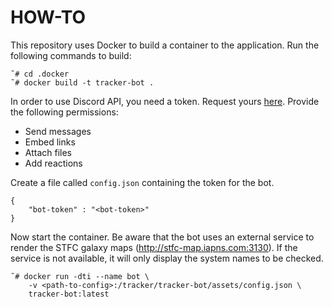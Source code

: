 HOW-TO
======

This repository uses Docker to build a container to the application.
Run the following commands to build:

```
˜# cd .docker
˜# docker build -t tracker-bot .
```

In order to use Discord API, you need a token. Request yours [here](https://discordapp.com/developers/applications/).
Provide the following permissions:
- Send messages
- Embed links
- Attach files
- Add reactions

Create a file called `config.json` containing the token for the bot.

```
{
    "bot-token" : "<bot-token>"
}
```

Now start the container.
Be aware that the bot uses an external service to render the STFC galaxy maps (http://stfc-map.iapns.com:3130). If the service is not available, it will only display the system names to be checked.

```
˜# docker run -dti --name bot \
    -v <path-to-config>:/tracker/tracker-bot/assets/config.json \
    tracker-bot:latest
```
